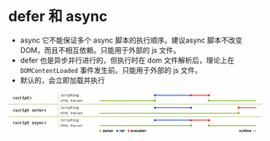 # defer 和 async
- async 它不能保证多个 async 脚本的执行顺序。建议async 脚本不改变DOM，而且不相互依赖。只能用于外部的 js 文件。
- defer 也是异步并行进行的，但执行时在 dom 文件解析后，理论上在 `DOMContentLoaded` 事件发生前。只能用于外部的 js 文件。
- 默认的，会立即加载并执行

![defer-and-async](/img/in-post/h5/defer-async.jpg)